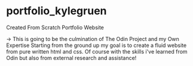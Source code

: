 # portfolio_kylegruen
Created From Scratch Portfolio Website

-> This is going to be the culmination of The Odin Project and my Own Expertise
Starting from the ground up my goal is to create a fluid website from 
pure written html and css. Of course with the skills i've learned from Odin but
also from external research and assistance! 

